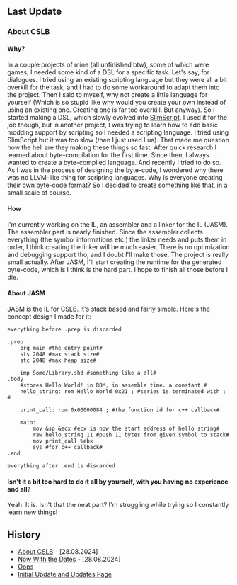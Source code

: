 ## Last Update

### About CSLB

#### Why?

In a couple projects of mine (all unfinished btw), some of which were games, I needed some kind of a DSL for a specific task. Let's say, for dialogues. I tried using an existing scripting language but they were all a bit overkill for the task, and I had to do some workaround to adapt them into the project. Then I said to myself, why not create a little language for yourself (Which is so stupid like why would you create your own instead of using an existing one. Creating one is far too overkill. But anyway). So I started making a DSL, which slowly evolved into [SlimScript](https://github.com/The2ndSlimShady/SlimScript).
I used it for the job though, but in another project, I was trying to learn how to add basic modding support by scripting so I needed a scripting language. I tried using SlimScript but it was too slow (then I just used Lua). That made me question how the hell are they making these things so fast. After quick research I learned about byte-compilation for the first time.
Since then, I always wanted to create a byte-compiled language. And recently I tried to do so. As I was in the process of designing the byte-code, I wondered why there was no LLVM-like thing for scripting languages. Why is everyone creating their own byte-code format? So I decided to create something like that, in a small scale of course. 

#### How

I'm currently working on the IL, an assembler and a linker for the IL (JASM). The assembler part is nearly finished. Since the assembler collects everything (the symbol informations etc.) the linker needs and puts them in order, I think creating the linker will be much easier. There is no optimization and debugging support tho, and I doubt I'll make those. The project is really small actually. After JASM, I'll start creating the runtime for the generated byte-code, which is I think is the hard part. I hope to finish all those before I die.

#### About JASM

JASM is the IL for CSLB. It's stack based and fairly simple. Here's the concept design I made for it:
```jasm
everything before .prep is discarded

.prep
	org main #the entry point#
	sts 2048 #max stack size#
	stc 2048 #max heap size#

	imp Some/Library.shd #something like a dll#
.body
	#stores Hello World! in ROM, in assemble time. a constant.#
	hello_string: rom Hello World 0x21 ; #series is terminated with ; #
	
	print_call: rom 0x00000084 ; #the function id for c++ callback#
	
	main:
        mov &sp &ecx #ecx is now the start address of hello string#
		raw hello_string 11 #push 11 bytes from given symbol to stack#
		mov print_call %ebx
		sys #for c++ callback#
.end

everything after .end is discarded
```

#### Isn't it a bit too hard to do it all by yourself, with you having no experience and all?

Yeah. It is. Isn't that the neat part? I'm struggling while trying so I constantly learn new things!

## History

- [About CSLB](https://github.com/The2ndSlimShady/The2ndSlimShady/blob/master/updates/About_CSLB.md) - [28.08.2024]
- [Now With the Dates](https://github.com/The2ndSlimShady/The2ndSlimShady/blob/master/updates/Now_With_the_Dates.md) - [28.08.2024]
- [Oops](https://github.com/The2ndSlimShady/The2ndSlimShady/blob/master/updates/Oops.md)
- [Initial Update and Updates Page](https://github.com/The2ndSlimShady/The2ndSlimShady/blob/master/updates/Initial_Update_and_Updates_Page.md)
